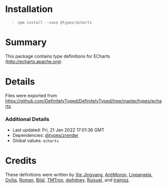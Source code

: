 # Installation
> `npm install --save @types/echarts`

# Summary
This package contains type definitions for ECharts (http://echarts.apache.org).

# Details
Files were exported from https://github.com/DefinitelyTyped/DefinitelyTyped/tree/master/types/echarts.

### Additional Details
 * Last updated: Fri, 21 Jan 2022 17:01:36 GMT
 * Dependencies: [@types/zrender](https://npmjs.com/package/@types/zrender)
 * Global values: `echarts`

# Credits
These definitions were written by [Xie Jingyang](https://github.com/xieisabug), [AntiMoron](https://github.com/AntiMoron), [Liveangela](https://github.com/liveangela), [Ovilia](https://github.com/Ovilia), [Roman](https://github.com/iRON5), [Bilal](https://github.com/bilalucar), [TMTron](https://github.com/tmtron), [dwhitney](https://github.com/dwhitney), [Ruixuel](https://github.com/ruixuel), and [trajnisz](https://github.com/trajnisz).
